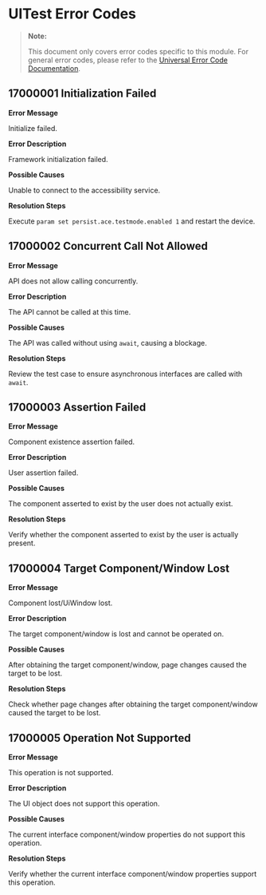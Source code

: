 # UITest Error Codes

> **Note:**
>
> This document only covers error codes specific to this module. For general error codes, please refer to the [Universal Error Code Documentation](cj-errorcode-universal.md).

## 17000001 Initialization Failed

**Error Message**

Initialize failed.

**Error Description**

Framework initialization failed.

**Possible Causes**

Unable to connect to the accessibility service.

**Resolution Steps**

Execute `param set persist.ace.testmode.enabled 1` and restart the device.

## 17000002 Concurrent Call Not Allowed

**Error Message**

API does not allow calling concurrently.

**Error Description**

The API cannot be called at this time.

**Possible Causes**

The API was called without using `await`, causing a blockage.

**Resolution Steps**

Review the test case to ensure asynchronous interfaces are called with `await`.

## 17000003 Assertion Failed

**Error Message**

Component existence assertion failed.

**Error Description**

User assertion failed.

**Possible Causes**

The component asserted to exist by the user does not actually exist.

**Resolution Steps**

Verify whether the component asserted to exist by the user is actually present.

## 17000004 Target Component/Window Lost

**Error Message**

Component lost/UiWindow lost.

**Error Description**

The target component/window is lost and cannot be operated on.

**Possible Causes**

After obtaining the target component/window, page changes caused the target to be lost.

**Resolution Steps**

Check whether page changes after obtaining the target component/window caused the target to be lost.

## 17000005 Operation Not Supported

**Error Message**

This operation is not supported.

**Error Description**

The UI object does not support this operation.

**Possible Causes**

The current interface component/window properties do not support this operation.

**Resolution Steps**

Verify whether the current interface component/window properties support this operation.